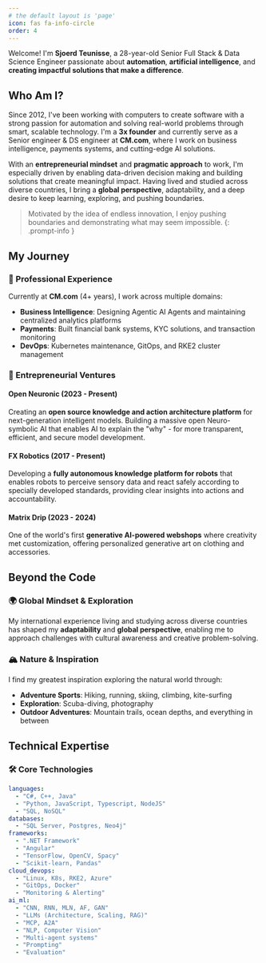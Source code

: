 ```yaml
---
# the default layout is 'page'
icon: fas fa-info-circle
order: 4
---
```


Welcome! I'm **Sjoerd Teunisse**, a 28-year-old Senior Full Stack & Data Science Engineer passionate about **automation**, **artificial intelligence**, and **creating impactful solutions that make a difference**.

## Who Am I?

Since 2012, I've been working with computers to create software with a strong passion for automation and solving real-world problems through smart, scalable technology. I'm a **3x founder** and currently serve as a Senior engineer & DS engineer at **CM.com**, where I work on business intelligence, payments systems, and cutting-edge AI solutions.

With an **entrepreneurial mindset** and **pragmatic approach** to work, I'm especially driven by enabling data-driven decision making and building solutions that create meaningful impact. Having lived and studied across diverse countries, I bring a **global perspective**, adaptability, and a deep desire to keep learning, exploring, and pushing boundaries.

> Motivated by the idea of endless innovation, I enjoy pushing boundaries and demonstrating what may seem impossible.
{: .prompt-info }

## My Journey

### 🏢 Professional Experience
Currently at **CM.com** (4+ years), I work across multiple domains:
- **Business Intelligence**: Designing Agentic AI Agents and maintaining centralized analytics platforms
- **Payments**: Built financial bank systems, KYC solutions, and transaction monitoring
- **DevOps**: Kubernetes maintenance, GitOps, and RKE2 cluster management

### 🚀 Entrepreneurial Ventures

#### Open Neuronic (2023 - Present)
Creating an **open source knowledge and action architecture platform** for next-generation intelligent models. Building a massive open Neuro-symbolic AI that enables AI to explain the "why" - for more transparent, efficient, and secure model development.

#### FX Robotics (2017 - Present)
Developing a **fully autonomous knowledge platform for robots** that enables robots to perceive sensory data and react safely according to specially developed standards, providing clear insights into actions and accountability.

#### Matrix Drip (2023 - 2024)
One of the world's first **generative AI-powered webshops** where creativity met customization, offering personalized generative art on clothing and accessories.

## Beyond the Code

### 🌍 Global Mindset & Exploration
My international experience living and studying across diverse countries has shaped my **adaptability** and **global perspective**, enabling me to approach challenges with cultural awareness and creative problem-solving.

### 🏔️ Nature & Inspiration
I find my greatest inspiration exploring the natural world through:
- **Adventure Sports**: Hiking, running, skiing, climbing, kite-surfing
- **Exploration**: Scuba-diving, photography
- **Outdoor Adventures**: Mountain trails, ocean depths, and everything in between

## Technical Expertise

### 🛠️ Core Technologies
```yaml
languages:
  - "C#, C++, Java"
  - "Python, JavaScript, Typescript, NodeJS"
  - "SQL, NoSQL"
databases:
  - "SQL Server, Postgres, Neo4j"
frameworks:
  - ".NET Framework"
  - "Angular"
  - "TensorFlow, OpenCV, Spacy"
  - "Scikit-learn, Pandas"
cloud_devops:
  - "Linux, K8s, RKE2, Azure"
  - "GitOps, Docker"
  - "Monitoring & Alerting"
ai_ml:
  - "CNN, RNN, MLN, AF, GAN"
  - "LLMs (Architecture, Scaling, RAG)"
  - "MCP, A2A"
  - "NLP, Computer Vision"
  - "Multi-agent systems"
  - "Prompting"
  - "Evaluation"
```